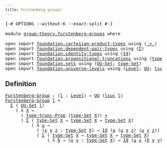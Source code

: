 ```yaml
---
title: Furstenberg groups
---
```


<pre class="Agda"><a id="44" class="Symbol">{-#</a> <a id="48" class="Keyword">OPTIONS</a> <a id="56" class="Pragma">--without-K</a> <a id="68" class="Pragma">--exact-split</a> <a id="82" class="Symbol">#-}</a>

<a id="87" class="Keyword">module</a> <a id="94" href="group-theory.furstenberg-groups.html" class="Module">group-theory.furstenberg-groups</a> <a id="126" class="Keyword">where</a>

<a id="133" class="Keyword">open</a> <a id="138" class="Keyword">import</a> <a id="145" href="foundation.cartesian-product-types.html" class="Module">foundation.cartesian-product-types</a> <a id="180" class="Keyword">using</a> <a id="186" class="Symbol">(</a><a id="187" href="foundation-core.cartesian-product-types.html#590" class="Function Operator">_×_</a><a id="190" class="Symbol">)</a>
<a id="192" class="Keyword">open</a> <a id="197" class="Keyword">import</a> <a id="204" href="foundation.dependent-pair-types.html" class="Module">foundation.dependent-pair-types</a> <a id="236" class="Keyword">using</a> <a id="242" class="Symbol">(</a><a id="243" href="foundation-core.dependent-pair-types.html#515" class="Record">Σ</a><a id="244" class="Symbol">)</a>
<a id="246" class="Keyword">open</a> <a id="251" class="Keyword">import</a> <a id="258" href="foundation.identity-types.html" class="Module">foundation.identity-types</a> <a id="284" class="Keyword">using</a> <a id="290" class="Symbol">(</a><a id="291" href="foundation-core.identity-types.html#1767" class="Datatype">Id</a><a id="293" class="Symbol">)</a>
<a id="295" class="Keyword">open</a> <a id="300" class="Keyword">import</a> <a id="307" href="foundation.propositional-truncations.html" class="Module">foundation.propositional-truncations</a> <a id="344" class="Keyword">using</a> <a id="350" class="Symbol">(</a><a id="351" href="foundation.propositional-truncations.html#2206" class="Function">type-trunc-Prop</a><a id="366" class="Symbol">)</a>
<a id="368" class="Keyword">open</a> <a id="373" class="Keyword">import</a> <a id="380" href="foundation.sets.html" class="Module">foundation.sets</a> <a id="396" class="Keyword">using</a> <a id="402" class="Symbol">(</a><a id="403" href="foundation-core.sets.html#1190" class="Function">UU-Set</a><a id="409" class="Symbol">;</a> <a id="411" href="foundation-core.sets.html#1304" class="Function">type-Set</a><a id="419" class="Symbol">)</a>
<a id="421" class="Keyword">open</a> <a id="426" class="Keyword">import</a> <a id="433" href="foundation.universe-levels.html" class="Module">foundation.universe-levels</a> <a id="460" class="Keyword">using</a> <a id="466" class="Symbol">(</a><a id="467" href="Agda.Primitive.html#597" class="Postulate">Level</a><a id="472" class="Symbol">;</a> <a id="474" href="foundation-core.universe-levels.html#235" class="Primitive">UU</a><a id="476" class="Symbol">;</a> <a id="478" href="Agda.Primitive.html#780" class="Primitive">lsuc</a><a id="482" class="Symbol">)</a>
</pre>
## Definition

<pre class="Agda"><a id="Furstenberg-Group"></a><a id="512" href="group-theory.furstenberg-groups.html#512" class="Function">Furstenberg-Group</a> <a id="530" class="Symbol">:</a> <a id="532" class="Symbol">(</a><a id="533" href="group-theory.furstenberg-groups.html#533" class="Bound">l</a> <a id="535" class="Symbol">:</a> <a id="537" href="Agda.Primitive.html#597" class="Postulate">Level</a><a id="542" class="Symbol">)</a> <a id="544" class="Symbol">→</a> <a id="546" href="foundation-core.universe-levels.html#235" class="Primitive">UU</a> <a id="549" class="Symbol">(</a><a id="550" href="Agda.Primitive.html#780" class="Primitive">lsuc</a> <a id="555" href="group-theory.furstenberg-groups.html#533" class="Bound">l</a><a id="556" class="Symbol">)</a>
<a id="558" href="group-theory.furstenberg-groups.html#512" class="Function">Furstenberg-Group</a> <a id="576" href="group-theory.furstenberg-groups.html#576" class="Bound">l</a> <a id="578" class="Symbol">=</a>
  <a id="582" href="foundation-core.dependent-pair-types.html#515" class="Record">Σ</a> <a id="584" class="Symbol">(</a> <a id="586" href="foundation-core.sets.html#1190" class="Function">UU-Set</a> <a id="593" href="group-theory.furstenberg-groups.html#576" class="Bound">l</a><a id="594" class="Symbol">)</a>
    <a id="600" class="Symbol">(</a> <a id="602" class="Symbol">λ</a> <a id="604" href="group-theory.furstenberg-groups.html#604" class="Bound">X</a> <a id="606" class="Symbol">→</a>
      <a id="614" class="Symbol">(</a> <a id="616" href="foundation.propositional-truncations.html#2206" class="Function">type-trunc-Prop</a> <a id="632" class="Symbol">(</a><a id="633" href="foundation-core.sets.html#1304" class="Function">type-Set</a> <a id="642" href="group-theory.furstenberg-groups.html#604" class="Bound">X</a><a id="643" class="Symbol">))</a> <a id="646" href="foundation-core.cartesian-product-types.html#590" class="Function Operator">×</a>
      <a id="654" class="Symbol">(</a> <a id="656" href="foundation-core.dependent-pair-types.html#515" class="Record">Σ</a> <a id="658" class="Symbol">(</a> <a id="660" href="foundation-core.sets.html#1304" class="Function">type-Set</a> <a id="669" href="group-theory.furstenberg-groups.html#604" class="Bound">X</a> <a id="671" class="Symbol">→</a> <a id="673" href="foundation-core.sets.html#1304" class="Function">type-Set</a> <a id="682" href="group-theory.furstenberg-groups.html#604" class="Bound">X</a> <a id="684" class="Symbol">→</a> <a id="686" href="foundation-core.sets.html#1304" class="Function">type-Set</a> <a id="695" href="group-theory.furstenberg-groups.html#604" class="Bound">X</a><a id="696" class="Symbol">)</a>
          <a id="708" class="Symbol">(</a> <a id="710" class="Symbol">λ</a> <a id="712" href="group-theory.furstenberg-groups.html#712" class="Bound">μ</a> <a id="714" class="Symbol">→</a>
            <a id="728" class="Symbol">(</a> <a id="730" class="Symbol">(</a><a id="731" href="group-theory.furstenberg-groups.html#731" class="Bound">x</a> <a id="733" href="group-theory.furstenberg-groups.html#733" class="Bound">y</a> <a id="735" href="group-theory.furstenberg-groups.html#735" class="Bound">z</a> <a id="737" class="Symbol">:</a> <a id="739" href="foundation-core.sets.html#1304" class="Function">type-Set</a> <a id="748" href="group-theory.furstenberg-groups.html#604" class="Bound">X</a><a id="749" class="Symbol">)</a> <a id="751" class="Symbol">→</a> <a id="753" href="foundation-core.identity-types.html#1767" class="Datatype">Id</a> <a id="756" class="Symbol">(</a><a id="757" href="group-theory.furstenberg-groups.html#712" class="Bound">μ</a> <a id="759" class="Symbol">(</a><a id="760" href="group-theory.furstenberg-groups.html#712" class="Bound">μ</a> <a id="762" href="group-theory.furstenberg-groups.html#731" class="Bound">x</a> <a id="764" href="group-theory.furstenberg-groups.html#735" class="Bound">z</a><a id="765" class="Symbol">)</a> <a id="767" class="Symbol">(</a><a id="768" href="group-theory.furstenberg-groups.html#712" class="Bound">μ</a> <a id="770" href="group-theory.furstenberg-groups.html#733" class="Bound">y</a> <a id="772" href="group-theory.furstenberg-groups.html#735" class="Bound">z</a><a id="773" class="Symbol">))</a> <a id="776" class="Symbol">(</a><a id="777" href="group-theory.furstenberg-groups.html#712" class="Bound">μ</a> <a id="779" href="group-theory.furstenberg-groups.html#731" class="Bound">x</a> <a id="781" href="group-theory.furstenberg-groups.html#733" class="Bound">y</a><a id="782" class="Symbol">))</a> <a id="785" href="foundation-core.cartesian-product-types.html#590" class="Function Operator">×</a>
            <a id="799" class="Symbol">(</a> <a id="801" href="foundation-core.dependent-pair-types.html#515" class="Record">Σ</a> <a id="803" class="Symbol">(</a> <a id="805" href="foundation-core.sets.html#1304" class="Function">type-Set</a> <a id="814" href="group-theory.furstenberg-groups.html#604" class="Bound">X</a> <a id="816" class="Symbol">→</a> <a id="818" href="foundation-core.sets.html#1304" class="Function">type-Set</a> <a id="827" href="group-theory.furstenberg-groups.html#604" class="Bound">X</a> <a id="829" class="Symbol">→</a> <a id="831" href="foundation-core.sets.html#1304" class="Function">type-Set</a> <a id="840" href="group-theory.furstenberg-groups.html#604" class="Bound">X</a><a id="841" class="Symbol">)</a>
                <a id="859" class="Symbol">(</a> <a id="861" class="Symbol">λ</a> <a id="863" href="group-theory.furstenberg-groups.html#863" class="Bound">δ</a> <a id="865" class="Symbol">→</a> <a id="867" class="Symbol">(</a><a id="868" href="group-theory.furstenberg-groups.html#868" class="Bound">x</a> <a id="870" href="group-theory.furstenberg-groups.html#870" class="Bound">y</a> <a id="872" class="Symbol">:</a> <a id="874" href="foundation-core.sets.html#1304" class="Function">type-Set</a> <a id="883" href="group-theory.furstenberg-groups.html#604" class="Bound">X</a><a id="884" class="Symbol">)</a> <a id="886" class="Symbol">→</a> <a id="888" href="foundation-core.identity-types.html#1767" class="Datatype">Id</a> <a id="891" class="Symbol">(</a><a id="892" href="group-theory.furstenberg-groups.html#712" class="Bound">μ</a> <a id="894" href="group-theory.furstenberg-groups.html#868" class="Bound">x</a> <a id="896" class="Symbol">(</a><a id="897" href="group-theory.furstenberg-groups.html#863" class="Bound">δ</a> <a id="899" href="group-theory.furstenberg-groups.html#868" class="Bound">x</a> <a id="901" href="group-theory.furstenberg-groups.html#870" class="Bound">y</a><a id="902" class="Symbol">))</a> <a id="905" href="group-theory.furstenberg-groups.html#870" class="Bound">y</a><a id="906" class="Symbol">)))))</a>

</pre>